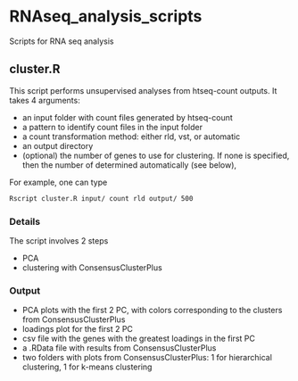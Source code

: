 # RNAseq_analysis_scripts
Scripts for RNA seq analysis

## cluster.R

This script performs unsupervised analyses from htseq-count outputs. It takes 4 arguments: 

- an input folder with count files generated by htseq-count
- a pattern to identify count files in the input folder
- a count transformation method: either rld, vst, or automatic
- an output directory
- (optional) the number of genes to use for clustering. If none is specified, then the number of determined automatically (see below),

For example, one can type
```bash
Rscript cluster.R input/ count rld output/ 500
```

### Details
The script involves 2 steps
- PCA
- clustering with ConsensusClusterPlus

### Output
- PCA plots with the first 2 PC, with colors corresponding to the clusters from ConsensusClusterPlus
- loadings plot for the first 2 PC
- csv file with the genes with the greatest loadings in the first PC
- a .RData file with results from ConsensusClusterPlus
- two folders with plots from ConsensusClusterPlus: 1 for hierarchical clustering, 1 for k-means clustering
